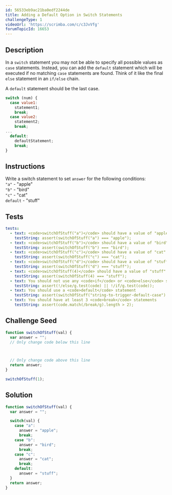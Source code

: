 ```yaml
---
id: 56533eb9ac21ba0edf2244de
title: Adding a Default Option in Switch Statements
challengeType: 1
videoUrl: 'https://scrimba.com/c/c3JvVfg'
forumTopicId: 16653
---
```


## Description

<section id='description'>

In a `switch` statement you may not be able to specify all possible values as `case` statements. Instead, you can add the `default` statement which will be executed if no matching `case` statements are found. Think of it like the final `else` statement in an `if/else` chain.

A `default` statement should be the last case.

```js
switch (num) {
  case value1:
    statement1;
    break;
  case value2:
    statement2;
    break;
...
  default:
    defaultStatement;
    break;
}
```

</section>

## Instructions

<section id='instructions'>

Write a switch statement to set `answer` for the following conditions:  
`"a"` - "apple"  
`"b"` - "bird"  
`"c"` - "cat"  
`default` - "stuff"

</section>

## Tests

<section id='tests'>

```yml
tests:
  - text: <code>switchOfStuff("a")</code> should have a value of "apple"
    testString: assert(switchOfStuff("a") === "apple");
  - text: <code>switchOfStuff("b")</code> should have a value of "bird"
    testString: assert(switchOfStuff("b") === "bird");
  - text: <code>switchOfStuff("c")</code> should have a value of "cat"
    testString: assert(switchOfStuff("c") === "cat");
  - text: <code>switchOfStuff("d")</code> should have a value of "stuff"
    testString: assert(switchOfStuff("d") === "stuff");
  - text: <code>switchOfStuff(4)</code> should have a value of "stuff"
    testString: assert(switchOfStuff(4) === "stuff");
  - text: You should not use any <code>if</code> or <code>else</code> statements
    testString: assert(!/else/g.test(code) || !/if/g.test(code));
  - text: You should use a <code>default</code> statement
    testString: assert(switchOfStuff("string-to-trigger-default-case") === "stuff");
  - text: You should have at least 3 <code>break</code> statements
    testString: assert(code.match(/break/g).length > 2);

```

</section>

## Challenge Seed

<section id='challengeSeed'>

<div id='js-seed'>

```js
function switchOfStuff(val) {
  var answer = "";
  // Only change code below this line



  // Only change code above this line
  return answer;
}

switchOfStuff(1);

```

</div>

</section>

## Solution

<section id='solution'>

```js
function switchOfStuff(val) {
  var answer = "";

  switch(val) {
    case "a":
      answer = "apple";
      break;
    case "b":
      answer = "bird";
      break;
    case "c":
      answer = "cat";
      break;
    default:
      answer = "stuff";
  }
  return answer;
}
```

</section>
